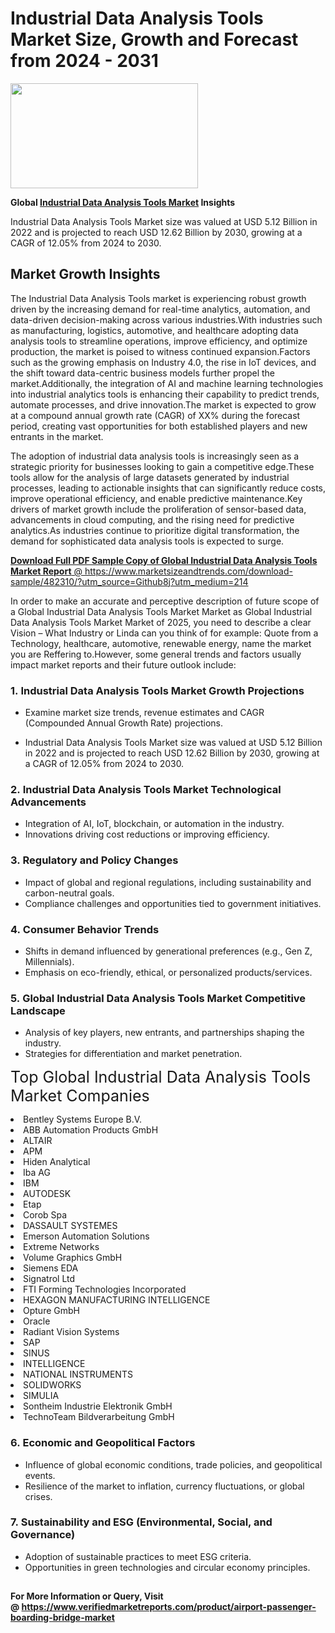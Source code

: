 <H1>Industrial Data Analysis Tools Market Size, Growth and Forecast from 2024 - 2031</H1><img class="aligncenter size-medium wp-image-584254" src="https://thirdeyenews.in/wp-content/uploads/2024/09/Global-Market-Research-300x168.jpeg" alt="" width="300" height="168" /><p><strong>Global&nbsp;<a href="https://www.marketsizeandtrends.com/download-sample/482310/?utm_source=Github8j?utm_medium=214">Industrial Data Analysis Tools Market</a> Insights</strong></p><p>Industrial Data Analysis Tools Market size was valued at USD 5.12 Billion in 2022 and is projected to reach USD 12.62 Billion by 2030, growing at a CAGR of 12.05% from 2024 to 2030.</p><p><h2>Market Growth Insights</h2> <p>The Industrial Data Analysis Tools market is experiencing robust growth driven by the increasing demand for real-time analytics, automation, and data-driven decision-making across various industries.With industries such as manufacturing, logistics, automotive, and healthcare adopting data analysis tools to streamline operations, improve efficiency, and optimize production, the market is poised to witness continued expansion.Factors such as the growing emphasis on Industry 4.0, the rise in IoT devices, and the shift toward data-centric business models further propel the market.Additionally, the integration of AI and machine learning technologies into industrial analytics tools is enhancing their capability to predict trends, automate processes, and drive innovation.The market is expected to grow at a compound annual growth rate (CAGR) of XX% during the forecast period, creating vast opportunities for both established players and new entrants in the market.</p> <p><a href="download_sample_link"></a></p> <p>The adoption of industrial data analysis tools is increasingly seen as a strategic priority for businesses looking to gain a competitive edge.These tools allow for the analysis of large datasets generated by industrial processes, leading to actionable insights that can significantly reduce costs, improve operational efficiency, and enable predictive maintenance.Key drivers of market growth include the proliferation of sensor-based data, advancements in cloud computing, and the rising need for predictive analytics.As industries continue to prioritize digital transformation, the demand for sophisticated data analysis tools is expected to surge.</p> <p><a href="get_more_link"></p><p><span class=""><strong>Download Full PDF Sample Copy of Global Industrial Data Analysis Tools Market Report</strong> @ <a href="https://www.marketsizeandtrends.com/download-sample/482310/?utm_source=Github8j?utm_medium=214" target="_blank">https://www.marketsizeandtrends.com/download-sample/482310/?utm_source=Github8j?utm_medium=214</a></span></p><p>In order to make an accurate and perceptive description of future scope of a Global&nbsp;Industrial Data Analysis Tools Market Market as Global&nbsp;Industrial Data Analysis Tools Market Market of 2025, you need to describe a clear Vision &ndash; What Industry or Linda can you think of for example: Quote from a Technology, healthcare, automotive, renewable energy, name the market you are Reffering to.However, some general trends and factors usually impact market reports and their future outlook include:</p><h3>1.&nbsp;<strong>Industrial Data Analysis Tools Market Growth Projections</strong></h3><ul><li>Examine market size trends, revenue estimates and CAGR (Compounded Annual Growth Rate) projections.</li><li><p>Industrial Data Analysis Tools Market size was valued at USD 5.12 Billion in 2022 and is projected to reach USD 12.62 Billion by 2030, growing at a CAGR of 12.05% from 2024 to 2030.</p></li></ul><h3>2.&nbsp;<strong>Industrial Data Analysis Tools Market Technological Advancements</strong></h3><ul><li>Integration of AI, IoT, blockchain, or automation in the industry.</li><li>Innovations driving cost reductions or improving efficiency.</li></ul><h3>3.&nbsp;<strong>Regulatory and Policy Changes</strong></h3><ul><li>Impact of global and regional regulations, including sustainability and carbon-neutral goals.</li><li>Compliance challenges and opportunities tied to government initiatives.</li></ul><h3>4.&nbsp;<strong>Consumer Behavior Trends</strong></h3><ul><li>Shifts in demand influenced by generational preferences (e.g., Gen Z, Millennials).</li><li>Emphasis on eco-friendly, ethical, or personalized products/services.</li></ul><h3>5.&nbsp;<strong>Global Industrial Data Analysis Tools Market Competitive Landscape</strong></h3><ul><li>Analysis of key players, new entrants, and partnerships shaping the industry.</li><li>Strategies for differentiation and market penetration.</li></ul><p data-pm-slice="1 1 []"><span style="color: inherit; font-family: inherit; font-size: 25px;">Top Global Industrial Data Analysis Tools Market Companies</span></p><div class="" data-test-id=""><p><li>Bentley Systems Europe B.V.</li><li> ABB Automation Products GmbH</li><li> ALTAIR</li><li> APM</li><li> Hiden Analytical</li><li> Iba AG</li><li> IBM</li><li> AUTODESK</li><li> Etap</li><li> Corob Spa</li><li> DASSAULT SYSTEMES</li><li> Emerson Automation Solutions</li><li> Extreme Networks</li><li> Volume Graphics GmbH</li><li> Siemens EDA</li><li> Signatrol Ltd</li><li> FTI Forming Technologies Incorporated</li><li> HEXAGON MANUFACTURING INTELLIGENCE</li><li> Opture GmbH</li><li> Oracle</li><li> Radiant Vision Systems</li><li> SAP</li><li> SINUS</li><li> INTELLIGENCE</li><li> NATIONAL INSTRUMENTS</li><li> SOLIDWORKS</li><li> SIMULIA</li><li> Sontheim Industrie Elektronik GmbH</li><li> TechnoTeam Bildverarbeitung GmbH</li></p></div><h3>6.&nbsp;<strong>Economic and Geopolitical Factors</strong></h3><ul><li>Influence of global economic conditions, trade policies, and geopolitical events.</li><li>Resilience of the market to inflation, currency fluctuations, or global crises.</li></ul><h3>7.&nbsp;<strong>Sustainability and ESG (Environmental, Social, and Governance)</strong></h3><ul><li>Adoption of sustainable practices to meet ESG criteria.</li><li>Opportunities in green technologies and circular economy principles.</li></ul><h2><strong style="font-size: 14px;">For More Information or Query, Visit @&nbsp;</strong><a style="background-color: #ffffff; font-size: 14px;" href="https://www.marketsizeandtrends.com/report/industrial-data-analysis-tools-market/" target="_blank">https://www.verifiedmarketreports.com/product/airport-passenger-boarding-bridge-market</a></h2>